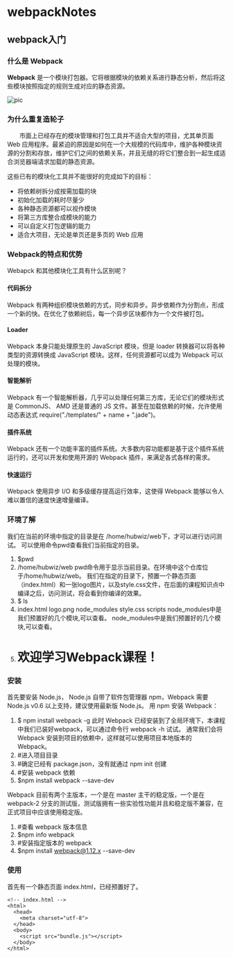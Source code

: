 # webpackNotes
## webpack入门
### 什么是 Webpack
**Webpack** 是一个模块打包器。它将根据模块的依赖关系进行静态分析，然后将这些模块按照指定的规则生成对应的静态资源。


![pic](http://a2.qpic.cn/psb?/V140svQu3Og1b3/vMAY0ftCgZawLAOgDNHr*3M5*QK6*Cj8HYTAVNvyDNE!/b/dGwBAAAAAAAA&bo=tQJBAbUCQQEDCSw!&rf=viewer_4)


### 为什么重复造轮子
  　　市面上已经存在的模块管理和打包工具并不适合大型的项目，尤其单页面 Web 应用程序。最紧迫的原因是如何在一个大规模的代码库中，维护各种模块资源的分割和存放，维护它们之间的依赖关系，并且无缝的将它们整合到一起生成适合浏览器端请求加载的静态资源。
    
    
这些已有的模块化工具并不能很好的完成如下的目标：

- 将依赖树拆分成按需加载的块
- 初始化加载的耗时尽量少
- 各种静态资源都可以视作模块
- 将第三方库整合成模块的能力
- 可以自定义打包逻辑的能力
- 适合大项目，无论是单页还是多页的 Web 应用


### Webpack的特点和优势
Webapck 和其他模块化工具有什么区别呢？
#### 代码拆分
Webpack 有两种组织模块依赖的方式，同步和异步。异步依赖作为分割点，形成一个新的快。在优化了依赖树后，每一个异步区块都作为一个文件被打包。
#### Loader
Webpack 本身只能处理原生的 JavaScript 模块，但是 loader 转换器可以将各种类型的资源转换成 JavaScript 模块。这样，任何资源都可以成为 Webpack 可以处理的模块。
#### 智能解析
Webpack 有一个智能解析器，几乎可以处理任何第三方库，无论它们的模块形式是 CommonJS、 AMD 还是普通的 JS 文件。甚至在加载依赖的时候，允许使用动态表达式 require("./templates/" + name + ".jade")。
#### 插件系统
Webpack 还有一个功能丰富的插件系统。大多数内容功能都是基于这个插件系统运行的，还可以开发和使用开源的 Webpack 插件，来满足各式各样的需求。
#### 快速运行
Webpack 使用异步 I/O 和多级缓存提高运行效率，这使得 Webpack 能够以令人难以置信的速度快速增量编译。
### 环境了解
我们在当前的环境中指定的目录是在 /home/hubwiz/web下，才可以进行访问测试。
可以使用命令pwd查看我们当前指定的目录。
1. $pwd
2. /home/hubwiz/web
pwd命令用于显示当前目录。在环境中这个仓库位于/home/hubwiz/web。
我们在指定的目录下，预置一个静态页面（index.html）和一张logo图片，以及style.css文件，在后面的课程知识点中编译之后，访问测试，将会看到你编译的效果。
1. $ ls
2. index.html logo.png node_modules style.css scripts
node_modules中是我们预置好的几个模块,可以查看。
node_modules中是我们预置好的几个模块,可以查看。
1. <h1>欢迎学习Webpack课程！</h1>
### 安装
首先要安装 Node.js， Node.js 自带了软件包管理器 npm，Webpack 需要 Node.js v0.6 以上支持，建议使用最新版 Node.js。
用 npm 安装 Webpack：
1. $ npm install webpack -g
此时 Webpack 已经安装到了全局环境下，本课程中我们已装好webpack，可以通过命令行 webpack -h 试试。
通常我们会将 Webpack 安装到项目的依赖中，这样就可以使用项目本地版本的 Webpack。
1. #进入项目目录
2. #确定已经有 package.json，没有就通过 npm init 创建
3. #安装 webpack 依赖
4. $npm install webpack --save-dev

Webpack 目前有两个主版本，一个是在 master 主干的稳定版，一个是在 webpack-2 分支的测试版，测试版拥有一些实验性功能并且和稳定版不兼容，在正式项目中应该使用稳定版。
1. #查看 webpack 版本信息
2. $npm info webpack
3. #安装指定版本的 webpack
4. $npm install webpack@1.12.x --save-dev
### 使用
首先有一个静态页面 index.html，已经预置好了。
```
<!-- index.html -->
<html>
  <head>
    <meta charset="utf-8">
  </head>
  <body>
    <script src="bundle.js"></script>
  </body>
</html> 
```
    

